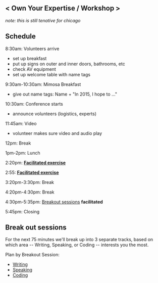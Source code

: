 < Own Your Expertise / Workshop >
------------------

*note: this is still tenative for chicago*

## Schedule

8:30am: Volunteers arrive

- set up breakfast
- put up signs on outer and inner doors, bathrooms, etc
- check AV equipment
- set up welcome table with name tags

9:30am-10:30am: Mimosa Breakfast

- give out name tags: Name + "In 2015, I hope to ..."

10:30am: Conference starts

- announce volunteers (logistics, experts)

11:45am: Video

- volunteer makes sure video and audio play

12pm: Break

1pm-2pm: Lunch

2:20pm: **[Facilitated exercise](./facilitated_exercises.md)**

2:55: **[Facilitated exercise](./facilitated_exercises.md)**

3:20pm-3:30pm: Break 

4:20pm-4:30pm: Break

4:30pm-5:35pm: [Breakout sessions](#break-out-sessions)
**facilitated**

5:45pm: Closing

## Break out sessions

For the next 75 minutes we'll break up into 3 separate tracks, based on which area -- Writing, Speaking, or Coding -- interests you the most.

Plan by Breakout Session:
* [Writing](writing.md)
* [Speaking](speaking.md)
* [Coding](coding.md)

